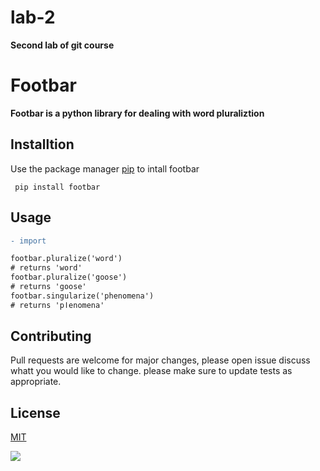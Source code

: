# lab-2
**Second lab of git course**
# Footbar
**Footbar is a python library for dealing with word pluraliztion**
## Installtion
Use the package manager [pip](https://pip.com) to intall footbar
```
 pip install footbar
```
## Usage
```diff
- import

footbar.pluralize('word') 
# returns 'word'
footbar.pluralize('goose')
# returns 'goose'
footbar.singularize('phenomena')
# returns 'pاenomena'
```
## Contributing
Pull requests are welcome for major changes, please open issue discuss whatt you would like to change.
please make sure to update tests as appropriate.
## License
 [MIT](https://pip.com) 
 
![][1]

[1]: https://images-eu.ssl-images-amazon.com/images/I/510HoIR%2Bm1L._SR600%2C315_PIWhiteStrip%2CBottomLeft%2C0%2C35_SCLZZZZZZZ_FMpng_BG255%2C255%2C255.jpg
